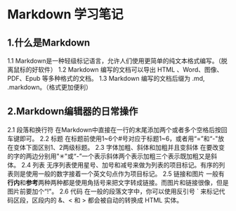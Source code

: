 Markdown 学习笔记
=====  
1.什么是Markdown
---
1.1 Markdown是一种轻级标记语言，允许人们使用更简单的纯文本格式编写。（脱离鼠标的好软件）
1.2 Markdown 编写的文档可以导出 HTML 、Word、图像、PDF、Epub 等多种格式的文档。
1.3 Markdown 编写的文档后缀为 .md, .markdown。（格式更加便利）

2.Markdown编辑器的日常操作
------
2.1 段落和换行符
在Markdown中直接在一行的末尾添加两个或者多个空格后按回车键即可。
2.2 标题
在标题前使用1~6个#号对应于标题1~6，或者用“=”和“-"放在变体下面区别1、2两级标题。
2.3 字体加粗、斜体和加粗并且变斜体
在要改变的字的两边分别用"✳"或“-”一个表示斜体两个表示加粗三个表示既加粗又是斜体。
2.4 列表
无序列表使用星号、加号和减号来做为列表的项目标记。有序的列表则是使用一般的数字接着一个英文句点作为项目标记。
2.5 链接和图片
一般有**行内**和**参考**两种两种都是使用角括号来把文字转成链接。而图片和链接很像，但是图片前要加个“!"。
2.6 代码
在一般的段落文字中，你可以使用反引号 ` 来标记代码区段，区段内的 &、< 和 > 都会被自动的转换成 HTML 实体。
